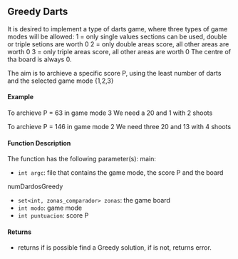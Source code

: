 ## Greedy Darts 
It is desired to implement a type of darts game, where three types of game modes will be allowed:
1 = only single values sections can be used, double or triple setions are worth 0
2 = only double areas score, all other areas are worth 0
3 = only triple areas score, all other areas are worth 0
The centre of tha board is always 0. 

The aim is to archieve a specific score P, using the least number of darts and the selected game mode {1,2,3}

#### Example
To archieve P = 63 in game mode 3
We need a 20 and 1 with 2 shoots 

To archieve P = 146 in game mode 2
We need three 20 and 13 with 4 shoots 

#### Function Description

The function has the following parameter(s):
main:
- `int argc`: file that contains the game mode, the score P and the board

numDardosGreedy
- `set<int, zonas_comparador> zonas`: the game board 
- `int modo`: game mode 
- `int puntuacion`: score P

#### Returns

- returns if is possible find a Greedy solution, if is not, returns error.  


